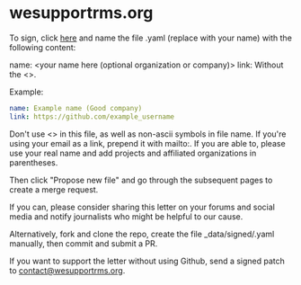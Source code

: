 # wesupportrms.org
To sign, click [here](https://github.com/wesupportrms/wesupportrms.org/tree/devnet/_data/signed) and name the file <username>.yaml (replace <username> with your name) with the following content:

name: <your name here (optional organization or company)>
link: <link to your profile or site>
Without the <>.

Example:
```yaml
name: Example name (Good company)
link: https://github.com/example_username
```

Don't use <> in this file, as well as non-ascii symbols in file name. If you're using your email as a link, prepend it with mailto:. If you are able to, please use your real name and add projects and affiliated organizations in parentheses.

Then click "Propose new file" and go through the subsequent pages to create a merge request.

If you can, please consider sharing this letter on your forums and social media and notify journalists who might be helpful to our cause.

Alternatively, fork and clone the repo, create the file _data/signed/<username>.yaml manually, then commit and submit a PR.

If you want to support the letter without using Github, send a signed patch to [contact@wesupportrms.org](mailto:contact@wesupportrms.org).
